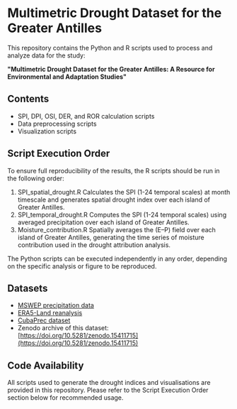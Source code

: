 # Multimetric Drought Dataset for the Greater Antilles

This repository contains the Python and R scripts used to process and analyze data for the study:

**"Multimetric Drought Dataset for the Greater Antilles: A Resource for Environmental and Adaptation Studies"**

## Contents
- SPI, DPI, OSI, DER, and ROR calculation scripts
- Data preprocessing scripts
- Visualization scripts

## Script Execution Order
To ensure full reproducibility of the results, the R scripts should be run in the following order:

1. SPI_spatial_drought.R
   Calculates the SPI (1-24 temporal scales) at month timescale and generates spatial drought index over each island of Greater Antilles.
2. SPI_temporal_drought.R
   Computes the SPI (1-24 temporal scales) using averaged precipitation over each island of Greater Antilles.
3. Moisture_contribution.R
   Spatially averages the (E–P) field over each island of Greater Antilles, generating the time series of moisture contribution used in the drought attribution analysis.

The Python scripts can be executed independently in any order, depending on the specific analysis or figure to be reproduced.

## Datasets
- [MSWEP precipitation data](https://www.gloh2o.org/mswep/)
- [ERA5-Land reanalysis](https://cds.climate.copernicus.eu/datasets/reanalysis-era5-land-monthly-means?tab=download)
- [CubaPrec dataset](https://zenodo.org/records/7847844)
- Zenodo archive of this dataset: [https://doi.org/10.5281/zenodo.15411715](https://doi.org/10.5281/zenodo.15411715)

## Code Availability
All scripts used to generate the drought indices and visualisations are provided in this repository. 
Please refer to the Script Execution Order section below for recommended usage.
